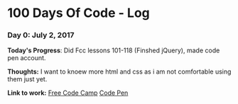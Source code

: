 # 100 Days Of Code - Log

### Day 0: July 2, 2017

**Today's Progress**: Did Fcc lessons 101-118 (Finshed jQuery), made code pen account.

**Thoughts:** I want to knoew more html and css as i am not comfortable using them just yet.

**Link to work:** [Free Code Camp](https://www.freecodecamp.com) [Code Pen](https://codepen.io/)

